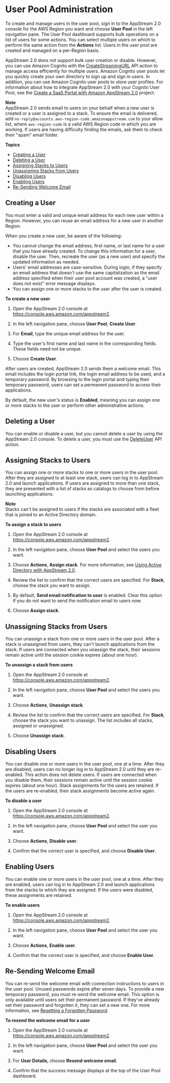 # User Pool Administration<a name="user-pool-admin"></a>

To create and manage users in the user pool, sign in to the AppStream 2\.0 console for the AWS Region you want and choose **User Pool** in the left navigation pane\. The User Pool dashboard supports bulk operations on a list of users for some actions\. You can select multiple users on which to perform the same action from the **Actions** list\. Users in the user pool are created and managed on a per\-Region basis\.

AppStream 2\.0 does not support bulk user creation or disable\. However, you can use Amazon Cognito with the [CreateStreamingURL](https://docs.aws.amazon.com/appstream2/latest/APIReference/API_CreateStreamingURL.html) API action to manage access efficiently for multiple users\. Amazon Cognito user pools let you quickly create your own directory to sign up and sign in users\. In addition, you can use Amazon Cognito user pools to store user profiles\. For information about how to integrate AppStream 2\.0 with your Cognito User Pool, see the [Create a SaaS Portal with Amazon AppStream 2\.0](https://aws.amazon.com/appstream2/getting-started/isv-workshops/saas/) project\.

**Note**  
AppStream 2\.0 sends email to users on your behalf when a new user is created or a user is assigned to a stack\. To ensure the email is delivered, add `no-reply@accounts.aws-region-code.amazonappstream.com` to your allow list, where `aws-region-code` is a valid AWS Region code in which you are working\. If users are having difficulty finding the emails, ask them to check their "spam" email folder\.

**Topics**
+ [Creating a User](#user-pool-admin-create)
+ [Deleting a User](#user-pool-admin-deleting-user)
+ [Assigning Stacks to Users](#user-pool-admin-assigning)
+ [Unassigning Stacks from Users](#user-pool-admin-unassigning)
+ [Disabling Users](#user-pool-admin-disabling)
+ [Enabling Users](#user-pool-admin-enabling)
+ [Re\-Sending Welcome Email](#user-pool-admin-email)

## Creating a User<a name="user-pool-admin-create"></a>

You must enter a valid and unique email address for each new user within a Region\. However, you can reuse an email address for a new user in another Region\.

When you create a new user, be aware of the following:
+ You cannot change the email address, first name, or last name for a user that you have already created\. To change this information for a user, disable the user\. Then, recreate the user \(as a new user\) and specify the updated information as needed\. 
+ Users' email addresses are case\-sensitive\. During login, if they specify an email address that doesn't use the same capitalization as the email address specified when their user pool account was created, a "user does not exist" error message displays\.
+ You can assign one or more stacks to the user after the user is created\.

**To create a new user**

1. Open the AppStream 2\.0 console at [https://console\.aws\.amazon\.com/appstream2](https://console.aws.amazon.com/appstream2)\.

1. In the left navigation pane, choose **User Pool**, **Create User**\.

1. For **Email**, type the unique email address for the user\.

1. Type the user's first name and last name in the corresponding fields\. These fields need not be unique\.

1. Choose **Create User**\.

After users are created, AppStream 2\.0 sends them a welcome email\. This email includes the login portal link, the login email address to be used, and a temporary password\. By browsing to the login portal and typing their temporary password, users can set a permanent password to access their applications\. 

By default, the new user's status is **Enabled**, meaning you can assign one or more stacks to the user or perform other administrative actions\.

## Deleting a User<a name="user-pool-admin-deleting-user"></a>

You can enable or disable a user, but you cannot delete a user by using the AppStream 2\.0 console\. To delete a user, you must use the [DeleteUser](https://docs.aws.amazon.com/appstream2/latest/APIReference/API_DeleteUser.html) API action\.

## Assigning Stacks to Users<a name="user-pool-admin-assigning"></a>

You can assign one or more stacks to one or more users in the user pool\. After they are assigned to at least one stack, users can log in to AppStream 2\.0 and launch applications\. If users are assigned to more than one stack, they are presented with a list of stacks as catalogs to choose from before launching applications\. 

**Note**  
Stacks can't be assigned to users if the stacks are associated with a fleet that is joined to an Active Directory domain\. 

**To assign a stack to users**

1. Open the AppStream 2\.0 console at [https://console\.aws\.amazon\.com/appstream2](https://console.aws.amazon.com/appstream2)\.

1. In the left navigation pane, choose **User Pool** and select the users you want\.

1. Choose **Actions**, **Assign stack**\. For more information, see [Using Active Directory with AppStream 2\.0](active-directory.md)\.

1. Review the list to confirm that the correct users are specified\. For **Stack**, choose the stack you want to assign\.

1. By default, **Send email notification to user** is enabled\. Clear this option if you do not want to send the notification email to users now\.

1. Choose **Assign stack**\.

## Unassigning Stacks from Users<a name="user-pool-admin-unassigning"></a>

You can unassign a stack from one or more users in the user pool\. After a stack is unassigned from users, they can't launch applications from the stack\. If users are connected when you unassign the stack, their sessions remain active until the session cookie expires \(about one hour\)\.

**To unassign a stack from users**

1. Open the AppStream 2\.0 console at [https://console\.aws\.amazon\.com/appstream2](https://console.aws.amazon.com/appstream2)\.

1. In the left navigation pane, choose **User Pool** and select the users you want\.

1. Choose **Actions**, **Unassign stack**\.

1. Review the list to confirm that the correct users are specified\. For **Stack**, choose the stack you want to unassign\. The list includes all stacks, assigned or unassigned\.

1. Choose **Unassign stack**\.

## Disabling Users<a name="user-pool-admin-disabling"></a>

You can disable one or more users in the user pool, one at a time\. After they are disabled, users can no longer log in to AppStream 2\.0 until they are re\-enabled\. This action does not delete users\. If users are connected when you disable them, their sessions remain active until the session cookie expires \(about one hour\)\. Stack assignments for the users are retained\. If the users are re\-enabled, their stack assignments become active again\.

**To disable a user**

1. Open the AppStream 2\.0 console at [https://console\.aws\.amazon\.com/appstream2](https://console.aws.amazon.com/appstream2)\.

1. In the left navigation pane, choose **User Pool** and select the user you want\.

1. Choose **Actions**, **Disable user**\.

1. Confirm that the correct user is specified, and choose **Disable User**\.

## Enabling Users<a name="user-pool-admin-enabling"></a>

You can enable one or more users in the user pool, one at a time\. After they are enabled, users can log in to AppStream 2\.0 and launch applications from the stacks to which they are assigned\. If the users were disabled, these assignments are retained\.

**To enable users**

1. Open the AppStream 2\.0 console at [https://console\.aws\.amazon\.com/appstream2](https://console.aws.amazon.com/appstream2)\.

1. In the left navigation pane, choose **User Pool** and select the user you want\.

1. Choose **Actions**, **Enable user**\.

1. Confirm that the correct user is specified, and choose **Enable User**\.

## Re\-Sending Welcome Email<a name="user-pool-admin-email"></a>

You can re\-send the welcome email with connection instructions to users in the user pool\. Unused passwords expire after seven days\. To provide a new temporary password, you must re\-send the welcome email\. This option is only available until users set their permanent password\. If they've already set their password and forgotten it, they can set a new one\. For more information, see [Resetting a Forgotten Password](user-pool.md#user-pool-end-user-reset-password)\.

**To resend the welcome email for a user**

1. Open the AppStream 2\.0 console at [https://console\.aws\.amazon\.com/appstream2](https://console.aws.amazon.com/appstream2)\.

1. In the left navigation pane, choose **User Pool** and select the user you want\.

1. For **User Details**, choose **Resend welcome email**\.

1. Confirm that the success message displays at the top of the User Pool dashboard\.